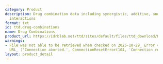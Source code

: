 ```yaml
---
category: Product
description: Drug combination data including synergistic, additive, and antagonistic
  interactions
format: txt
id: ttd.drug-combinations
name: Drug Combinations
product_url: https://idrblab.net/ttd/sites/default/files/ttd_download/P5-01-Drug_combination_synergism_anti-counteractive.txt
warnings:
- File was not able to be retrieved when checked on 2025-10-29_ Error connecting to
  URL_ ('Connection aborted.', ConnectionResetError(104, 'Connection reset by peer'))
layout: product_detail
---
```

